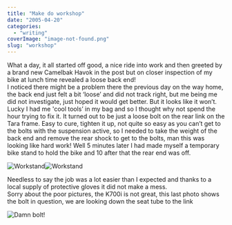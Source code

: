 ```yaml
---
title: "Make do workshop"
date: "2005-04-20"
categories: 
  - "writing"
coverImage: "image-not-found.png"
slug: "workshop"
---
```


What a day, it all started off good, a nice ride into work and then greeted by a brand new Camelbak Havok in the post but on closer inspection of my bike at lunch time revealed a loose back end!  
I noticed there might be a problem there the previous day on the way home, the back end just felt a bit ‘loose’ and did not track right, but me being me did not investigate, just hoped it would get better. But it looks like it won’t.  
Lucky I had me 'cool tools’ in my bag and so I thought why not spend the hour trying to fix it. It turned out to be just a loose bolt on the rear link on the Tara frame. Easy to cure, tighten it up, not quite so easy as you can’t get to the bolts with the suspension active, so I needed to take the weight of the back end and remove the rear shock to get to the bolts, man this was looking like hard work! Well 5 minutes later I had made myself a temporary bike stand to hold the bike and 10 after that the rear end was off.

![Workstand](images/link1.jpg)![Workstand](images/link2.jpg)

Needless to say the job was a lot easier than I expected and thanks to a local supply of protective gloves it did not make a mess.  
Sorry about the poor pictures, the K700i is not great, this last photo shows the bolt in question, we are looking down the seat tube to the link

![Damn bolt!](images/link3.jpg)

